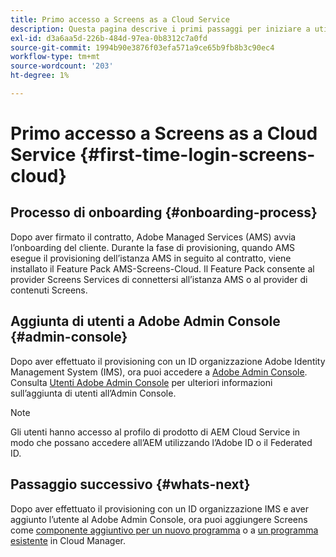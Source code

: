 ```yaml
---
title: Primo accesso a Screens as a Cloud Service
description: Questa pagina descrive i primi passaggi per iniziare a utilizzare Screens as a Cloud Service.
exl-id: d3a6aa5d-226b-484d-97ea-0b8312c7a0fd
source-git-commit: 1994b90e3876f03efa571a9ce65b9fb8b3c90ec4
workflow-type: tm+mt
source-wordcount: '203'
ht-degree: 1%

---
```


# Primo accesso a Screens as a Cloud Service {#first-time-login-screens-cloud}


## Processo di onboarding {#onboarding-process}

Dopo aver firmato il contratto, Adobe Managed Services (AMS) avvia l’onboarding del cliente. Durante la fase di provisioning, quando AMS esegue il provisioning dell’istanza AMS in seguito al contratto, viene installato il Feature Pack AMS-Screens-Cloud. Il Feature Pack consente al provider Screens Services di connettersi all’istanza AMS o al provider di contenuti Screens.

## Aggiunta di utenti a Adobe Admin Console {#admin-console}

Dopo aver effettuato il provisioning con un ID organizzazione Adobe Identity Management System (IMS), ora puoi accedere a [Adobe Admin Console](https://adminconsole.adobe.com/). Consulta [Utenti Adobe Admin Console](https://helpx.adobe.com/enterprise/admin-guide.html/enterprise/using/users.ug.html) per ulteriori informazioni sull’aggiunta di utenti all’Admin Console.

>[!NOTE]
>Gli utenti hanno accesso al profilo di prodotto di AEM Cloud Service in modo che possano accedere all’AEM utilizzando l’Adobe ID o il Federated ID.

## Passaggio successivo {#whats-next}

Dopo aver effettuato il provisioning con un ID organizzazione IMS e aver aggiunto l’utente al Adobe Admin Console, ora puoi aggiungere Screens come [componente aggiuntivo per un nuovo programma](/help/screens-cloud/onboarding-screens-cloud/add-on-new-program-screens-cloud.md) o a [un programma esistente](/help/screens-cloud/onboarding-screens-cloud/add-on-existing-program-screens-cloud.md) in Cloud Manager.
